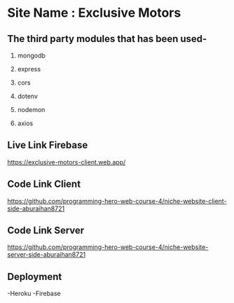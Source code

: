 # Site Name : Exclusive Motors

## The third party modules that has been used-

1. mongodb

2. express

3. cors

4. dotenv

5. nodemon

6. axios

## Live Link Firebase

https://exclusive-motors-client.web.app/

## Code Link Client

https://github.com/programming-hero-web-course-4/niche-website-client-side-aburaihan8721

## Code Link Server

https://github.com/programming-hero-web-course-4/niche-website-server-side-aburaihan8721

## Deployment

-Heroku
-Firebase

